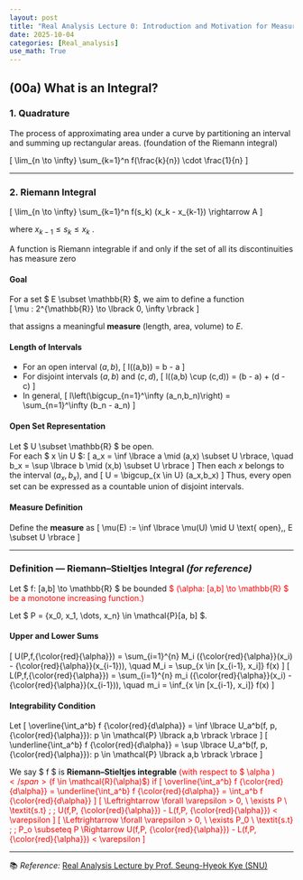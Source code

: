```yaml
---
layout: post
title: "Real Analysis Lecture 0: Introduction and Motivation for Measure"
date: 2025-10-04
categories: [Real_analysis]
use_math: True
---
```



## (00a) What is an Integral?

### 1. Quadrature <!-- % 구적법 -->
The process of approximating area under a curve by partitioning an interval and summing up rectangular areas. (foundation of the Riemann integral)

\[
\lim_{n \to \infty} \sum_{k=1}^n f(\frac{k}{n}) \cdot \frac{1}{n}
\]


---

### 2. Riemann Integral <!-- % 리만 적분 -->

\[
\lim_{n \to \infty} \sum_{k=1}^n f(s_k) (x_k - x_{k-1}) \rightarrow A
\]

where  $x_{k-1} \le s_k \le x_k$ .

A function is Riemann integrable if and only if the set of all its discontinuities has measure zero 




#### Goal
For a set $ E \subset \mathbb{R} $, we aim to define a function  
\[
\mu : 2^{\mathbb{R}} \to \lbrack 0, \infty \rbrack
\]

that assigns a meaningful **measure** (length, area, volume) to $E$.

#### Length of Intervals
- For an open interval $(a,b)$,
  \[
  l((a,b)) = b - a
  \]
- For disjoint intervals $(a,b)$ and $(c,d)$,
  \[
  l((a,b) \cup (c,d)) = (b - a) + (d - c)
  \]
- In general,
  \[
  l\left(\bigcup_{n=1}^\infty (a_n,b_n)\right) = \sum_{n=1}^\infty (b_n - a_n)
  \]

#### Open Set Representation
Let $ U \subset \mathbb{R} $ be open.  
For each $ x \in U $:
\[
a_x = \inf \lbrace a \mid (a,x) \subset U \rbrace, \quad
b_x = \sup \lbrace b \mid (x,b) \subset U \rbrace
\]
Then each $x$ belongs to the interval $(a_x,b_x)$, and
\[
U = \bigcup_{x \in U} (a_x,b_x)
\]
Thus, every open set can be expressed as a countable union of disjoint intervals. 

#### Measure Definition
Define the **measure** as
\[
\mu(E) := \inf \lbrace \mu(U) \mid U \text{ open},\, E \subset U \rbrace
\]

---

### Definition — Riemann–Stieltjes Integral *(for reference)* <!-- % 리만-스틸체스 적분 -->
Let $ f: [a,b] \to \mathbb{R} $ be bounded <span style="color:red">$ (\alpha: [a,b] \to \mathbb{R} $ be a monotone increasing function.)</span>

Let $ P = \{x_0, x_1, \dots, x_n\} \in \mathcal{P}[a, b] $.

#### Upper and Lower Sums
\[
U(P,f,{\color{red}{\alpha}}) = \sum_{i=1}^{n} M_i ({\color{red}{\alpha}}(x_i) - {\color{red}{\alpha}}(x_{i-1})), \quad 
M_i = \sup_{x \in [x_{i-1}, x_i]} f(x)
\]
\[
L(P,f,{\color{red}{\alpha}}) = \sum_{i=1}^{n} m_i ({\color{red}{\alpha}}(x_i) - {\color{red}{\alpha}}(x_{i-1})), \quad 
m_i = \inf_{x \in [x_{i-1}, x_i]} f(x)
\]

#### Integrability Condition
Let 
\[
\overline{\int_a^b} f {\color{red}{d\alpha}} = \inf \lbrace U_a^b(f, p, {\color{red}{\alpha}}): p \in \mathcal{P} \lbrack a,b \rbrack  \rbrace
\]
\[
\underline{\int_a^b} f {\color{red}{d\alpha}} = \sup \lbrace U_a^b(f, p, {\color{red}{\alpha}}): p \in \mathcal{P} \lbrack a,b \rbrack  \rbrace
\]

We say $ f $ is **Riemann–Stieltjes integrable** <span style="color:red">(with respect to $ \alpha $)</span> ($f \in \mathcal{R}(\alpha)$) if
\[
\overline{\int_a^b} f {\color{red}{d\alpha}}  = \underline{\int_a^b} f {\color{red}{d\alpha}} = \int_a^b f {\color{red}{d\alpha}} 
\]
\[
\Leftrightarrow  \forall \varepsilon > 0, \ \exists P \ \textit{s.t} \; \; U(f,P, {\color{red}{\alpha}}) - L(f,P, {\color{red}{\alpha}}) < \varepsilon
\]
\[
\Leftrightarrow  \forall \varepsilon > 0, \ \exists P_0 \ \textit{s.t} \; \; P_o \subseteq P \Rightarrow U(f,P, {\color{red}{\alpha}}) - L(f,P, {\color{red}{\alpha}}) < \varepsilon
\]

---

📚 *Reference:* [Real Analysis Lecture by Prof. Seung-Hyeok Kye (SNU)](https://www.math.snu.ac.kr/~kye/lecture_V/V_real/index.html)
